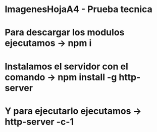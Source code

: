 # ImagenesHojaA4 - Prueba tecnica

# Para descargar los modulos ejecutamos -> npm i

# Instalamos el servidor con el comando -> npm install -g http-server 
# Y para ejecutarlo ejecutamos -> http-server -c-1